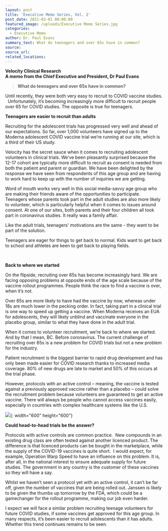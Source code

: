 ```yaml
---
layout: post
title: 'Executive Memo Series, Vol. 2'
post_date: 2021-03-01 00:00:00
featured_image: /uploads/Executive Memo Series.jpg
categories:
  - Executive Memo
author: Dr. Paul Evans
summary_text: What do teenagers and over 65s have in common?
source:
source_url:
related_locations:
---
```

**Velocity Clinical Research<br>A memo from the Chief Executive and President, Dr Paul Evans**

> **What do teenagers and over 65s have in common?**

Until recently, they were both very easy to recruit to COVID vaccine studies. &nbsp; Unfortunately, it’s becoming increasingly more difficult to recruit people over 65 for COVID studies. The opposite is true for teenagers.

**Teenagers are easier to recruit than adults**

Recruiting for the adolescent trials has progressed very well and ahead of our expectations. So far, over 1,000 volunteers have signed up to the Moderna adolescent COVID vaccine trial we’re running at our site, which is a third of their US study.&nbsp;

Velocity has the secret sauce when it comes to recruiting adolescent volunteers in clinical trials. We’ve been pleasantly surprised because the 12-17 cohort are typically more difficult to recruit as consent is needed from both the patient and parent or guardian. We have been delighted by the response we have seen from respondents of this age group and are having to work hard to keep up with the number of inquiries we are getting.

Word of mouth works very well in this social media-savvy age group who are making their friends aware of the opportunities to participate. Teenagers whose parents took part in the adult studies are also more likely to volunteer, which is particularly helpful when it comes to issues around consent. At one of our sites, both parents and their four children all took part in coronavirus studies. It really was a family affair.

Like the adult trials, teenagers' motivations are the same - they want to be part of the solution.

Teenagers are eager for things to get back to normal. Kids want to get back to school and athletes are keen to get back to playing fields.

&nbsp;

**Back to where we started**

On the flipside, recruiting over 65s has become increasingly hard. We are facing opposing problems at opposite ends of the age scale because of the vaccine rollout programmes. People think the race to find a vaccine is over, when it’s not.

Over 65s are more likely to have had the vaccine by now, whereas under 18s are much lower in the pecking order. In fact, taking part in a clinical trial is one way to speed up getting a vaccine. When Moderna receives an EUA for adolescents, they will likely unblind and vaccinate everyone in the placebo group, similar to what they have done in the adult trial.&nbsp;

When it comes to volunteer recruitment, we’re back to where we started. And by that I mean, BC. Before coronavirus. The current challenge of recruiting over 65s is a new problem for COVID trials but not a new problem for the industry.&nbsp;

Patient recruitment is the biggest barrier to rapid drug development and has only been made easier for COVID research thanks to increased media coverage. 80% of new drugs are late to market and 50% of this occurs at the trial phase.

However, protocols with an active control – meaning, the vaccine is tested against a previously approved vaccine rather than a placebo – could solve the recruitment problem because volunteers are guaranteed to get an active vaccine. There will always be people who cannot access vaccines easily, especially in countries with complex healthcare systems like the U.S.

![](/uploads/velocity-paul.jpg){: width="600" height="600"}

**Could head-to-head trials be the answer?**

Protocols with active controls are common practice.&nbsp; New compounds in an existing drug class are often tested against another licenced product. The difference is that licenced products can be bought in the marketplace, while the supply of the COVID-19 vaccines is quite short.&nbsp; I would expect, for example, Operation Warp Speed to have an influence on this problem. It is, after all, in the national interest to ensure adequate supply for future studies. The government in any country is the customer of these vaccines so they will have a say.

Whilst we haven’t seen a protocol yet with an active control, it can’t be far off, given the number of vaccines that are being rolled out. Janssen is likely to be given the thumbs up tomorrow by the FDA, which could be a gamechanger for the rollout programme, making our job even harder. &nbsp;

I expect we will face a similar problem recruiting teenage volunteers for future COVID studies, if some vaccines get approved for this age group. In many respects, it’s been easier to recruit adolescents than it has adults. Whether this trend continues remains to be seen.
